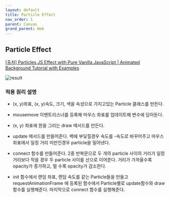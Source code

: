```yaml
---
layout: default
title: Particle Effect
nav_order: 1
parent: Canvas
grand_parent: Web
---
```


## Particle Effect

[[출처] Particles JS Effect with Pure Vanilla JavaScript | Animated Background Tutorial with Examples](https://youtu.be/d620nV6bp0A)

![result](./img/02/01.gif)

### 적용 원리 설명

- (x, y)좌표, (x, y)속도, 크기, 색을 속성으로 가지고있는 Particle 클래스를 만든다.

- mousemove 이벤트리스너를 등록해 마우스 좌표를 업데이트해 변수에 담아둔다.

- (x, y) 좌표에 원을 그리는 draw 메서드를 만든다.

- update 메서드를 만들어준다. 벽에 부딫힐경우 속도를 -속도로 바꾸어주고 마우스좌표에서 일정 거리 미만인경우 particle을 밀어낸다.

- connect 함수를 만들어준다. 2중 반복문으로 두 개의 particle 사이의 거리가 일정 거리보다 작을 경우 두 particle 사이를 선으로 이어준다. 거리가 가까울수록 opacity가 증가하고, 멀 수록 opacity가 감소한다.

- init 함수에서 랜덤 좌표, 랜덤 속도를 같는 Particle들을 만들고 requestAnimationFrame 에 등록된 함수에서 Particle별로 update함수와 draw함수를 실행해준다. 마지막으로 connect 함수를 실행해준다.
